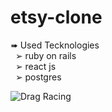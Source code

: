 <link rel="stylesheet" type="text/css" media="all" href="./markdown/style.css" />

# etsy-clone
&#10144; Used Tecknologies</br>
&nbsp; &#10146; ruby on rails  
&nbsp; &#10146; react js   
&nbsp; &#10146; postgres


![Drag Racing](https://github.com/RyanGonzalezUSA/etsy-clone/blob/master/readme/images/assus_gaming_labtop.jpg)

